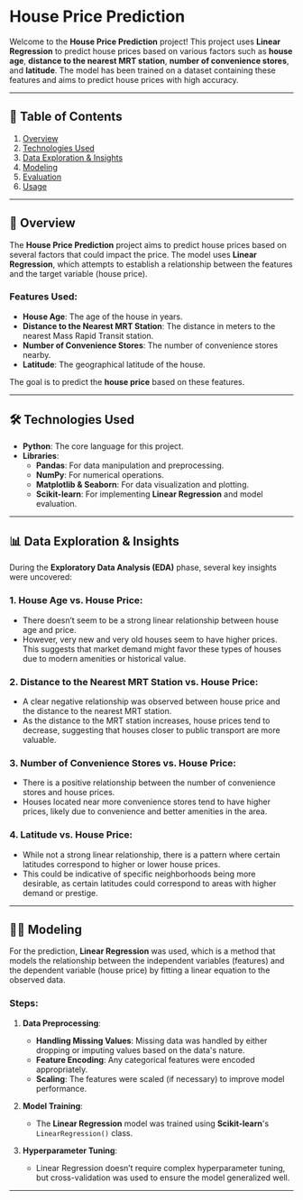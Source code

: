 # House Price Prediction

Welcome to the **House Price Prediction** project! This project uses **Linear Regression** to predict house prices based on various factors such as **house age**, **distance to the nearest MRT station**, **number of convenience stores**, and **latitude**. The model has been trained on a dataset containing these features and aims to predict house prices with high accuracy.

---

## 📖 Table of Contents

1. [Overview](#overview)  
2. [Technologies Used](#technologies-used)  
3. [Data Exploration & Insights](#data-exploration--insights)  
4. [Modeling](#modeling)  
5. [Evaluation](#evaluation)  
6. [Usage](#usage)  

---

## 🌟 Overview

The **House Price Prediction** project aims to predict house prices based on several factors that could impact the price. The model uses **Linear Regression**, which attempts to establish a relationship between the features and the target variable (house price).

### Features Used:
- **House Age**: The age of the house in years.
- **Distance to the Nearest MRT Station**: The distance in meters to the nearest Mass Rapid Transit station.
- **Number of Convenience Stores**: The number of convenience stores nearby.
- **Latitude**: The geographical latitude of the house.

The goal is to predict the **house price** based on these features.

---

## 🛠 Technologies Used

- **Python**: The core language for this project.
- **Libraries**:
  - **Pandas**: For data manipulation and preprocessing.
  - **NumPy**: For numerical operations.
  - **Matplotlib & Seaborn**: For data visualization and plotting.
  - **Scikit-learn**: For implementing **Linear Regression** and model evaluation.

---

## 📊 Data Exploration & Insights

During the **Exploratory Data Analysis (EDA)** phase, several key insights were uncovered:

### 1. **House Age vs. House Price**:
   - There doesn’t seem to be a strong linear relationship between house age and price.
   - However, very new and very old houses seem to have higher prices. This suggests that market demand might favor these types of houses due to modern amenities or historical value.

### 2. **Distance to the Nearest MRT Station vs. House Price**:
   - A clear negative relationship was observed between house price and the distance to the nearest MRT station.
   - As the distance to the MRT station increases, house prices tend to decrease, suggesting that houses closer to public transport are more valuable.

### 3. **Number of Convenience Stores vs. House Price**:
   - There is a positive relationship between the number of convenience stores and house prices.
   - Houses located near more convenience stores tend to have higher prices, likely due to convenience and better amenities in the area.

### 4. **Latitude vs. House Price**:
   - While not a strong linear relationship, there is a pattern where certain latitudes correspond to higher or lower house prices.
   - This could be indicative of specific neighborhoods being more desirable, as certain latitudes could correspond to areas with higher demand or prestige.

---

## 🧑‍💻 Modeling

For the prediction, **Linear Regression** was used, which is a method that models the relationship between the independent variables (features) and the dependent variable (house price) by fitting a linear equation to the observed data.

### Steps:
1. **Data Preprocessing**:
   - **Handling Missing Values**: Missing data was handled by either dropping or imputing values based on the data's nature.
   - **Feature Encoding**: Any categorical features were encoded appropriately.
   - **Scaling**: The features were scaled (if necessary) to improve model performance.

2. **Model Training**:
   - The **Linear Regression** model was trained using **Scikit-learn**'s `LinearRegression()` class.

3. **Hyperparameter Tuning**:
   - Linear Regression doesn’t require complex hyperparameter tuning, but cross-validation was used to ensure the model generalized well.

---



